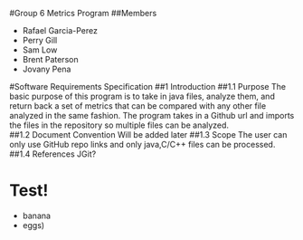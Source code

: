 #Group 6 Metrics Program
##Members
- Rafael Garcia-Perez
- Perry Gill
- Sam Low
- Brent Paterson
- Jovany Pena

#Software Requirements Specification
##1 Introduction
##1.1 Purpose
The basic purpose of this program is to take in java files, analyze them, and return back a set of metrics that can be compared with any other file analyzed in the same fashion. The program takes in a Github url and imports the files in the repository so multiple files can be analyzed.  
##1.2 Document Convention
Will be added later
##1.3 Scope
The user can only use GitHub repo links and only java,C/C++ files can be processed.
##1.4 References
JGit?

# Test!

  - banana
  - eggs)

